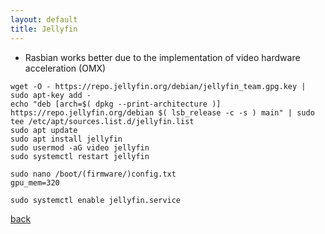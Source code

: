 ```yaml
---
layout: default
title: Jellyfin 
---
```


*   Rasbian works better due to the implementation of video hardware acceleration (OMX)

```
wget -O - https://repo.jellyfin.org/debian/jellyfin_team.gpg.key | sudo apt-key add - 
echo "deb [arch=$( dpkg --print-architecture )] https://repo.jellyfin.org/debian $( lsb_release -c -s ) main" | sudo tee /etc/apt/sources.list.d/jellyfin.list 
sudo apt update 
sudo apt install jellyfin
sudo usermod -aG video jellyfin
sudo systemctl restart jellyfin

sudo nano /boot/(firmware/)config.txt
gpu_mem=320

sudo systemctl enable jellyfin.service
```

[back](../)

